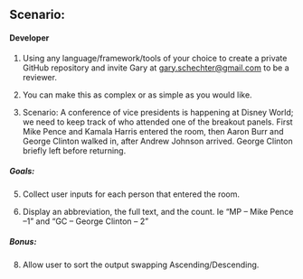 ## Scenario:

#### Developer

1. Using any language/framework/tools of your choice to create a private
   GitHub repository and invite Gary at gary.schechter@gmail.com to be a
   reviewer.

2. You can make this as complex or as simple as you would like.

3. Scenario: A conference of vice presidents is happening at Disney World; we
   need to keep track of who attended one of the breakout panels. First Mike
   Pence and Kamala Harris entered the room, then Aaron Burr and George
   Clinton walked in, after Andrew Johnson arrived. George Clinton briefly left
   before returning.

##### Goals:

5. Collect user inputs for each person that entered the room.

6. Display an abbreviation, the full text, and the count. Ie “MP – Mike Pence –1” and “GC – George Clinton – 2”

##### Bonus:

8. Allow user to sort the output swapping Ascending/Descending.
